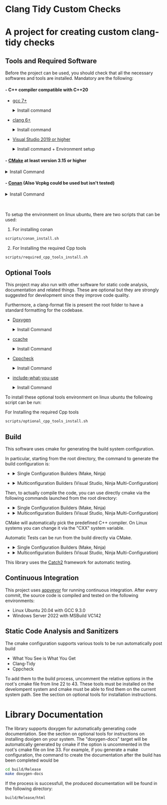 # Clang Tidy Custom Checks
A project for creating custom clang-tidy checks
====

## Tools and Required Software
Before the project can be used, you should check that all the necessary softwares and tools are installed.
Mandatory are the following:

#### - C++ compiler compatible with C++20

* [gcc 7+](https://gcc.gnu.org/)
	<details>
	<summary>Install command</summary>

	- Debian/Ubuntu:

			sudo apt install build-essential

	- Windows:

			choco install mingw -y

	- MacOS:

			brew install gcc
	</details>

* [clang 6+](https://clang.llvm.org/)
	<details>
	<summary>Install command</summary>

	- Debian/Ubuntu:

			bash -c "$(wget -O - https://apt.llvm.org/llvm.sh)"

	- Windows:

		Visual Studio 2019 ships with LLVM (see the Visual Studio section). However, to install LLVM separately:

			choco install llvm -y

		llvm-utils for using external LLVM with Visual Studio generator:

			git clone https://github.com/zufuliu/llvm-utils.git
			cd llvm-utils/VS2017
			.\install.bat

	- MacOS:

			brew install llvm
	</details>

* [Visual Studio 2019 or higher](https://visualstudio.microsoft.com/)
	<details>
	<summary>Install command + Environment setup</summary>

	On Windows, you need to install Visual Studio 2019 because of the SDK and libraries that ship with it.

	Visual Studio IDE - 2019 Community (installs Clang too):

		choco install -y visualstudio2019community --package-parameters "add Microsoft.VisualStudio.Workload.NativeDesktop --includeRecommended --includeOptional --passive --locale en-US"

	Put MSVC compiler, Clang compiler, and vcvarsall.bat on the path:

			choco install vswhere -y
			refreshenv

			# change to x86 for 32bit
			$clpath = vswhere -products * -latest -prerelease -find **/Hostx64/x64/*
			$clangpath = vswhere -products * -latest -prerelease -find **/Llvm/bin/*
			$vcvarsallpath =  vswhere -products * -latest -prerelease -find **/Auxiliary/Build/*

			$path = [System.Environment]::GetEnvironmentVariable("PATH", "User")
			[Environment]::SetEnvironmentVariable("Path", $path + ";$clpath" + ";$clangpath" + ";$vcvarsallpath", "User")
			refreshenv

	</details>

#### - [CMake](https://cmake.org/) at least version 3.15 or higher
<details>
<summary>Install Command</summary>

- Debian/Ubuntu:

		sudo apt-get install cmake

- Windows:

		choco install cmake -y

- MacOS:

		brew install cmake

</details>

#### - [Conan](https://conan.io/) (Also Vcpkg could be used but isn't tested)
<details>
<summary>Install Command</summary>

- Via pip - https://docs.conan.io/en/latest/installation.html#install-with-pip-recommended

		pip install --user conan

Note: Check that pip is installed with python3, otherwise there will be errors when configuring the cmake project

- Windows:

		choco install conan -y

- MacOS:

		brew install conan

</details>
<br/><br/>

To setup the environment on linux ubuntu, there are two scripts that can be used:

1. For installing conan
```Bash
scripts/conan_install.sh
```

2. For Installing the required Cpp tools
```Bash
scripts/required_cpp_tools_install.sh
```

## Optional Tools

This project may also run with other software for static code analysis, documentation and related things. These are optional but they are strongly suggested for development since they improve code quality.

Furthermore, a clang-format file is present the root folder to have a standard formatting for the codebase.

  * [Doxygen](http://doxygen.nl/)
	<details>
	<summary>Install Command</summary>

	- Debian/Ubuntu:

			sudo apt-get install doxygen
			sudo apt-get install graphviz

	- Windows:

			choco install doxygen.install -y
			choco install graphviz -y

	- MacOS:

			brew install doxygen
	 		brew install graphviz

	</details>


  * [ccache](https://ccache.dev/)
	<details>
	<summary>Install Command</summary>

	- Debian/Ubuntu:

			sudo apt-get install ccache

	- Windows:

			choco install ccache -y

	- MacOS:

			brew install ccache

	</details>


  * [Cppcheck](http://cppcheck.sourceforge.net/)
	<details>
	<summary>Install Command</summary>

	- Debian/Ubuntu:

			sudo apt-get install cppcheck

	- Windows:

			choco install cppcheck -y

	- MacOS:

			brew install cppcheck

	</details>


  * [include-what-you-use](https://include-what-you-use.org/)
	<details>
	<summary>Install Command</summary>

	Follow instructions here:
	https://github.com/include-what-you-use/include-what-you-use#how-to-install
	</details>


To install these optional tools environment on linux ubuntu the following script can be run:

For Installing the required Cpp tools
```Bash
scripts/optional_cpp_tools_install.sh
```

## Build
This software uses cmake for generating the build system configuration.

In particular, starting from the root directory, the command to generate the build configuration is:

* <details>
	<summary>Single Configuration Builders (Make, Ninja)</summary>
		
		Single configuration builders won't know about configurations, so cmake has to create different build directories for each one of them.

		- Release
		```Bash
		cmake -S . -B ./build/Release -DCMAKE_BUILD_TYPE:STRING=Release
		```

		- Debug
		```Bash
		cmake -S . -B ./build/Debug -DCMAKE_BUILD_TYPE:STRING=Debug
		```

		- Release with Debug Symbols
		```Bash
		cmake -S . -B ./build/RelWithDebInfo
		```

		- Release with Minimum Size
		```Bash
		cmake -S . -B ./build/MinSizeRel
		```
</details>

* <details>
	<summary>Multiconfiguration Builders (Visual Studio, Ninja Multi-Configuration)</summary>

		Multiconfiguration builders will work directly in a single build folder and the actual configuration has to be specified at compile time.
		```Bash
		cmake -S . -B ./build
		```
</details>

Then, to actually compile the code, you can use directly cmake via the following commands launched from the root directory:

* <details>
	<summary>Single Configuration Builders (Make, Ninja)</summary>
		
	Single configuration builders won't know about configurations, so the build process has to be launched separately from each build folder.

	- Release
		```Bash
		cmake --build ./build/Release
		```

	- Debug
		```Bash
		cmake --build ./build/Debug
		```

	- Release with Debug Symbols
		```Bash
		cmake --build ./build/RelWithDebInfo
		```

	- Release with Minimum Size
		```Bash
		cmake --build ./build/MinSizeRel
		```
	</details>

* <details>
	<summary>Multiconfiguration Builders (Visual Studio, Ninja Multi-Configuration)</summary>

	Multiconfiguration builders will work directly in a single build folder and the actual configuration has to be specified at build time.

	- Release
		```Bash
		cmake --build ./build -- /p:configuration=release
		```

	- Debug
		```Bash
		cmake --build ./build -- /p:configuration=Debug
		```

	- Release with Debug Symbols
		```Bash
		cmake --build ./build -- /p:configuration=RelWithDebInfo
		```

	- Release with Minimum Size
		```Bash
		cmake --build ./build -- /p:configuration=MinSizeRel
		```
	</details>

CMake will automatically pick the predefined C++ compiler. On Linux systems you can change it via the "CXX" system variable.

Automatic Tests can be run from the build directly via CMake. 

* <details>
	<summary>Single Configuration Builders (Make, Ninja)</summary>
		```Bash
		cd build/Debug
		ctest -C Debug
		```
  </details>

* <details>
	<summary>Multiconfiguration Builders (Visual Studio, Ninja Multi-Configuration)</summary>
		```Bash
		cd build
		ctest -C Debug
		```
  </details>

This library uses the [Catch2](https://github.com/catchorg/Catch2) framework for automatic testing.

## Continuous Integration

This project uses [appveyor](https://ci.appveyor.com) for running continuous integration. After every commit, the source code is compiled and tested on the following environments:
- Linux Ubuntu 20.04 with GCC 9.3.0
- Windows Server 2022 with MSBuild VC142

## Static Code Analysis and Sanitizers

The cmake configuration supports various tools to be run automatically post build
- What You See is What You Get
- Clang-Tidy
- Cppcheck

To add them to the build process, uncomment the relative options in the root's cmake file from line 22 to 43.
These tools must be installed on the develompent system and cmake must be able to find them on the current system path.
See the section on optional tools for installation instructions.

# Library Documentation

The library supports doxygen for automatically generating code documentation.
See the section on optional tools for instructions on installing doxigen on your system.
The "doxygen-docs" target will be automatically generated by cmake if the option is uncommented in the root's cmake file on line 33.
For example, if you generate a make configuration, the command to create the documentation after the build has been completed would be
```Bash
cd build/Release
make doxygen-docs
```
If the process is successfull, the produced documentation will be found in the following directory:
```
build/Release/html
```
